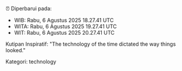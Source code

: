 ⏰ Diperbarui pada:
- WIB: Rabu, 6 Agustus 2025 18.27.41 UTC
- WITA: Rabu, 6 Agustus 2025 19.27.41 UTC
- WIT: Rabu, 6 Agustus 2025 20.27.41 UTC

Kutipan Inspiratif:
"The technology of the time dictated the way things looked."


Kategori: technology

